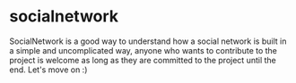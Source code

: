 # socialnetwork
SocialNetwork is a good way to understand how a social network is built in a simple and uncomplicated way, anyone who wants to contribute to the project is welcome as long as they are committed to the project until the end. Let's move on :)
